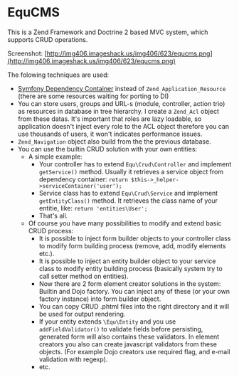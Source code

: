 EquCMS
======
This is a Zend Framework and Doctrine 2 based MVC system, which supports CRUD operations.

Screenshot: [http://img406.imageshack.us/img406/623/equcms.png](http://img406.imageshack.us/img406/623/equcms.png)

The folowing techniques are used:

* [Symfony Dependency Container](http://components.symfony-project.org/dependency-injection/) instead of ``Zend_Application_Resource`` (there are some resources waiting for porting to DI)
* You can store users, groups and URL-s (module, controller, action trio) as resources in database in tree hierarchy.
  I create a ``Zend_Acl`` object from these datas. It's important that roles are lazy loadable, so application doesn't inject every role
  to the ACL object therefore you can use thousands of users, it won't indicates performance issues.
* ``Zend_Navigation`` object also build from the the previous database.
* You can use the builtin CRUD solution with your own entities:
    * A simple example:
        * Your controller has to extend ``Equ\Crud\Controller`` and implement ``getService()`` method. Usually it retrieves
    a service object from dependency container: ``return $this->_helper->serviceContainer('user');``
        * Service class has to extend ``Equ\Crud\Service`` and implement ``getEntityClass()`` method. It retrieves the class
     name of your entitie, like: ``return 'entities\User';``
        * That's all.
    * Of course you have many possibilities to modify and extend basic CRUD process:
        * It is possible to inject form builder objects to your controller class to modify form building process (remove, add, modify elements etc.).
        * It is possible to inject an entity builder object to your service class to modify entity building process (basically system try to call setter method on entities).
        * Now there are 2 form element creator solutions in the system: Builtin and Dojo factory. You can inject any of these
    (or your own factory instance) into form builder object.
        * You can copy CRUD .phtml files into the right directory and it will be used for output rendering.
        * If your entity extends ``\Equ\Entity`` and you use ``addFieldValidator()`` to validate fields before persisting, generated
    form will also contains these validators. In element creators you also can create javascript validators from these objects.
    (For example Dojo creators use required flag, and e-mail validation with regexp).
        * etc.